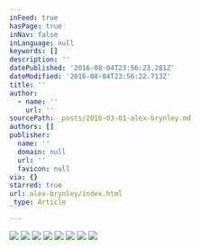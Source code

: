 ```yaml
---
inFeed: true
hasPage: true
inNav: false
inLanguage: null
keywords: []
description: ''
datePublished: '2016-08-04T23:56:23.281Z'
dateModified: '2016-08-04T23:56:22.713Z'
title: ''
author:
  - name: ''
    url: ''
sourcePath: _posts/2016-03-01-alex-brynley.md
authors: []
publisher:
  name: ''
  domain: null
  url: ''
  favicon: null
via: {}
starred: true
url: alex-brynley/index.html
_type: Article

---
```

![](https://the-grid-user-content.s3-us-west-2.amazonaws.com/12c68928-7152-4b2c-b51c-a16a91c0dbff.jpg)
![](https://the-grid-user-content.s3-us-west-2.amazonaws.com/c2560f45-5133-444b-9dc5-d40a9be75ede.jpg)
![](https://the-grid-user-content.s3-us-west-2.amazonaws.com/4e799caa-55db-4f2d-a18f-35885937e6d2.jpg)
![](https://the-grid-user-content.s3-us-west-2.amazonaws.com/5a7c0212-5f0d-4f98-879a-4e816a5b2ca4.jpg)
![](https://the-grid-user-content.s3-us-west-2.amazonaws.com/321a9f3e-9931-4698-84f3-b92119dc25ff.jpg)
![](https://the-grid-user-content.s3-us-west-2.amazonaws.com/44e1deea-1a8c-4c0b-9576-696e6c12b2cb.jpg)
![](https://the-grid-user-content.s3-us-west-2.amazonaws.com/fe49e6df-f6e5-454b-b1dc-ae9c16227f63.jpg)
![](https://the-grid-user-content.s3-us-west-2.amazonaws.com/96312544-1ad3-4e50-b3fa-20db03951c2a.jpg)